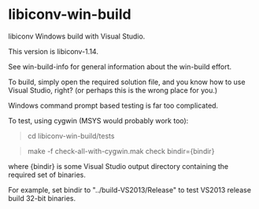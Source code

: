 # libiconv-win-build

libiconv Windows build with Visual Studio.

This version is libiconv-1.14.

See win-build-info for general information about the
win-build effort.

To build, simply open the required solution file, and
you know how to use Visual Studio, right?
(or perhaps this is the wrong place for you.)

Windows command prompt based testing is far too complicated.

To test, using cygwin (MSYS would probably work too):

> cd libiconv-win-build/tests

> make -f check-all-with-cygwin.mak check bindir={bindir}

where {bindir} is some Visual Studio output directory
containing the required set of binaries.

For example, set bindir to "../build-VS2013/Release" to test
VS2013 release build 32-bit binaries.
